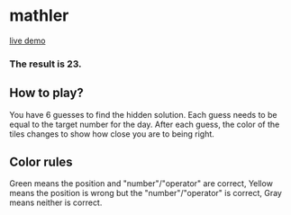 # mathler

[live demo](http://mathler.elonehoo.xyz)

### The result is 23.

## How to play?
You have 6 guesses to find the hidden solution. Each guess needs to be equal to the target number for the day.
After each guess, the color of the tiles changes to show how close you are to being right.

## Color rules
Green means the position and "number"/"operator" are correct,
Yellow means the position is wrong but the "number"/"operator" is correct,
Gray means neither is correct.
